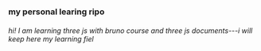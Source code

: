 ### my personal learing ripo

###### hi! I am learning three js with bruno course and three js documents---i will keep here  my learning fiel